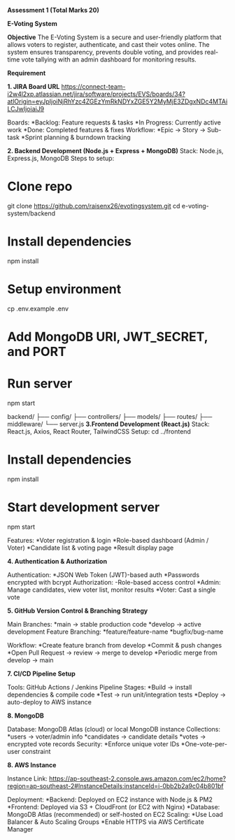 
**Assessment 1 (Total Marks **20**)**

**E-Voting System**

**Objective**
The E-Voting System is a secure and user-friendly platform that allows voters to register, authenticate, and cast their votes online. The system ensures transparency, prevents double voting, and provides real-time vote tallying with an admin dashboard for monitoring results.


**Requirement**

**1. JIRA Board URL**
https://connect-team-i2w4l2xp.atlassian.net/jira/software/projects/EVS/boards/34?atlOrigin=eyJpIjoiNjRhYzc4ZGEzYmRkNDYxZGE5Y2MyMjE3ZDgxNDc4MTAiLCJwIjoiaiJ9

Boards:
*Backlog: Feature requests & tasks
*In Progress: Currently active work
*Done: Completed features & fixes
Workflow:
*Epic → Story → Sub-task
*Sprint planning & burndown tracking


**2. Backend Development (Node.js + Express + MongoDB)**
Stack: Node.js, Express.js, MongoDB
Steps to setup:

# Clone repo
git clone https://github.com/raisenx26/evotingsystem.git
cd e-voting-system/backend

# Install dependencies
npm install

# Setup environment
cp .env.example .env
# Add MongoDB URI, JWT_SECRET, and PORT

# Run server
npm start

backend/
 ├── config/
 ├── controllers/
 ├── models/
 ├── routes/
 ├── middleware/
 └── server.js
 **3.Frontend Development (React.js)**
Stack: React.js, Axios, React Router, TailwindCSS
Setup:
cd ../frontend

# Install dependencies
npm install

# Start development server
npm start

Features:
*Voter registration & login
*Role-based dashboard (Admin / Voter)
*Candidate list & voting page
*Result display page

**4. Authentication & Authorization**

Authentication:
  *JSON Web Token (JWT)-based auth 
  *Passwords encrypted with bcrypt
Authorization:
-Role-based access control
  *Admin: Manage candidates, view voter list, monitor results
  *Voter: Cast a single vote

**5. GitHub Version Control & Branching Strategy**

Main Branches:
  *main → stable production code
  *develop → active development
Feature Branching:
  *feature/feature-name
  *bugfix/bug-name

Workflow:
  *Create feature branch from develop
  *Commit & push changes
  *Open Pull Request → review → merge to develop
  *Periodic merge from develop → main

**7. CI/CD Pipeline Setup**

Tools: GitHub Actions / Jenkins
Pipeline Stages:
  *Build → install dependencies & compile code
  *Test → run unit/integration tests
  *Deploy → auto-deploy to AWS instance


**8. MongoDB**

Database: MongoDB Atlas (cloud) or local MongoDB instance
Collections:
*users → voter/admin info
*candidates → candidate details
*votes → encrypted vote records
Security:
*Enforce unique voter IDs
*One-vote-per-user constraint


**8. AWS Instance**

Instance Link: https://ap-southeast-2.console.aws.amazon.com/ec2/home?region=ap-southeast-2#InstanceDetails:instanceId=i-0bb2b2a9c04b801bf

Deployment:
*Backend: Deployed on EC2 instance with Node.js & PM2
*Frontend: Deployed via S3 + CloudFront (or EC2 with Nginx)
*Database: MongoDB Atlas (recommended) or self-hosted on EC2
Scaling:
*Use Load Balancer & Auto Scaling Groups
*Enable HTTPS via AWS Certificate Manager
